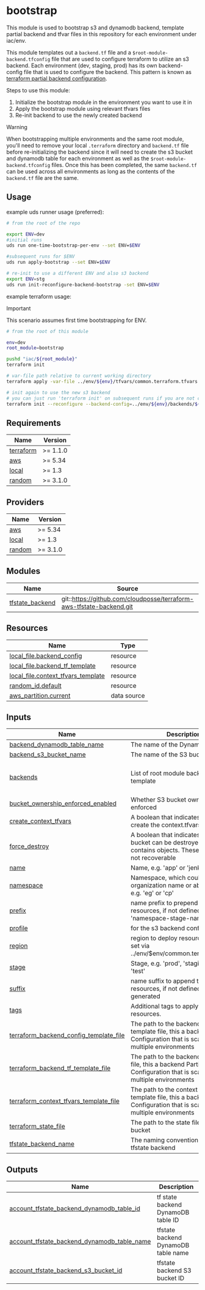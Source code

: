 # bootstrap

This module is used to bootstrap s3 and dynamodb backend, template partial backend and tfvar files in this repository for each environment under iac/env.

This module templates out a `backend.tf` file and a `$root-module-backend.tfconfig` file that are used to configure terraform to utilize an s3 backend. Each environment (dev, staging, prod) has its own backend-config file that is used to configure the backend. This pattern is known as [terraform partial backend configuration](https://developer.hashicorp.com/terraform/language/settings/backends/configuration#partial-configuration).

Steps to use this module:

1. Initialize the bootstrap module in the environment you want to use it in
2. Apply the bootstrap module using relevant tfvars files
3. Re-init backend to use the newly created backend

> [!WARNING]
When bootstrapping multiple environments and the same root module, you'll need to remove your local `.terraform` directory and `backend.tf` file before re-initializing the backend since it will need to create the s3 bucket and dynamodb table for each environment as well as the `$root-module-backend.tfconfig` files. Once this has been completed, the same `backend.tf` can be used across all environments as long as the contents of the `backend.tf` file are the same.

## Usage

example uds runner usage (preferred):

``` bash
# from the root of the repo

export ENV=dev
#initial runs
uds run one-time-bootstrap-per-env --set ENV=$ENV

#subsequent runs for $ENV
uds run apply-bootstrap --set ENV=$ENV

# re-init to use a different ENV and also s3 backend
export ENV=stg
uds run init-reconfigure-backend-bootstrap -set ENV=$ENV

```

example terraform usage:

> [!IMPORTANT]
> This scenario assumes first time bootstrapping for ENV.

``` bash
# from the root of this module

env=dev
root_module=bootstrap

pushd "iac/${root_module}"
terraform init

# var-file path relative to current working directory
terraform apply -var-file ../env/${env}/tfvars/common.terraform.tfvars -var-file ../env/${env}/tfvars/${root_module}.terraform.tfvars -auto-approve

# init again to use the new s3 backend
# you can just run 'terraform init' on subsequent runs if you are not changing the backend or ENV context
terraform init --reconfigure --backend-config=../env/${env}/backends/${root_module}-backend.tfconfig
```

<!-- BEGINNING OF PRE-COMMIT-TERRAFORM DOCS HOOK -->
## Requirements

| Name | Version |
|------|---------|
| <a name="requirement_terraform"></a> [terraform](#requirement\_terraform) | >= 1.1.0 |
| <a name="requirement_aws"></a> [aws](#requirement\_aws) | >= 5.34 |
| <a name="requirement_local"></a> [local](#requirement\_local) | >= 1.3 |
| <a name="requirement_random"></a> [random](#requirement\_random) | >= 3.1.0 |

## Providers

| Name | Version |
|------|---------|
| <a name="provider_aws"></a> [aws](#provider\_aws) | >= 5.34 |
| <a name="provider_local"></a> [local](#provider\_local) | >= 1.3 |
| <a name="provider_random"></a> [random](#provider\_random) | >= 3.1.0 |

## Modules

| Name | Source | Version |
|------|--------|---------|
| <a name="module_tfstate_backend"></a> [tfstate\_backend](#module\_tfstate\_backend) | git::<https://github.com/cloudposse/terraform-aws-tfstate-backend.git> | tags/1.4.0 |

## Resources

| Name | Type |
|------|------|
| [local_file.backend_config](https://registry.terraform.io/providers/hashicorp/local/latest/docs/resources/file) | resource |
| [local_file.backend_tf_template](https://registry.terraform.io/providers/hashicorp/local/latest/docs/resources/file) | resource |
| [local_file.context_tfvars_template](https://registry.terraform.io/providers/hashicorp/local/latest/docs/resources/file) | resource |
| [random_id.default](https://registry.terraform.io/providers/hashicorp/random/latest/docs/resources/id) | resource |
| [aws_partition.current](https://registry.terraform.io/providers/hashicorp/aws/latest/docs/data-sources/partition) | data source |

## Inputs

| Name | Description | Type | Default | Required |
|------|-------------|------|---------|:--------:|
| <a name="input_backend_dynamodb_table_name"></a> [backend\_dynamodb\_table\_name](#input\_backend\_dynamodb\_table\_name) | The name of the DynamoDB table | `string` | `""` | no |
| <a name="input_backend_s3_bucket_name"></a> [backend\_s3\_bucket\_name](#input\_backend\_s3\_bucket\_name) | The name of the S3 bucket | `string` | `""` | no |
| <a name="input_backends"></a> [backends](#input\_backends) | List of root module backends to template | `list(string)` | <pre>[<br>  "bootstrap",<br>  "swf"<br>]</pre> | no |
| <a name="input_bucket_ownership_enforced_enabled"></a> [bucket\_ownership\_enforced\_enabled](#input\_bucket\_ownership\_enforced\_enabled) | Whether S3 bucket ownership is enforced | `bool` | `true` | no |
| <a name="input_create_context_tfvars"></a> [create\_context\_tfvars](#input\_create\_context\_tfvars) | A boolean that indicates whether to create the context.tfvars file | `bool` | `true` | no |
| <a name="input_force_destroy"></a> [force\_destroy](#input\_force\_destroy) | A boolean that indicates the S3 bucket can be destroyed even if it contains objects. These objects are not recoverable | `bool` | `false` | no |
| <a name="input_name"></a> [name](#input\_name) | Name, e.g. 'app' or 'jenkins' | `string` | `"narwhal-delivery-iac-swf"` | no |
| <a name="input_namespace"></a> [namespace](#input\_namespace) | Namespace, which could be your organization name or abbreviation, e.g. 'eg' or 'cp' | `string` | `"du"` | no |
| <a name="input_prefix"></a> [prefix](#input\_prefix) | name prefix to prepend to most resources, if not defined, created as: 'namespace-stage-name' | `string` | `""` | no |
| <a name="input_profile"></a> [profile](#input\_profile) | for the s3 backend config file | `string` | `""` | no |
| <a name="input_region"></a> [region](#input\_region) | region to deploy resources, this is set via ../env/$env/common.terraform.tfvars | `string` | n/a | yes |
| <a name="input_stage"></a> [stage](#input\_stage) | Stage, e.g. 'prod', 'staging', 'dev', or 'test' | `string` | `"test"` | no |
| <a name="input_suffix"></a> [suffix](#input\_suffix) | name suffix to append to most resources, if not defined, randomly generated | `string` | `""` | no |
| <a name="input_tags"></a> [tags](#input\_tags) | Additional tags to apply to all resources. | `map(string)` | `{}` | no |
| <a name="input_terraform_backend_config_template_file"></a> [terraform\_backend\_config\_template\_file](#input\_terraform\_backend\_config\_template\_file) | The path to the backend config template file, this a backend Partial Configuration that is scalable across multiple environments | `string` | `"../templates/backend.tfconfig.tpl"` | no |
| <a name="input_terraform_backend_tf_template_file"></a> [terraform\_backend\_tf\_template\_file](#input\_terraform\_backend\_tf\_template\_file) | The path to the backend tf template file, this a backend Partial Configuration that is scalable across multiple environments | `string` | `"../templates/backend.tf.tpl"` | no |
| <a name="input_terraform_context_tfvars_template_file"></a> [terraform\_context\_tfvars\_template\_file](#input\_terraform\_context\_tfvars\_template\_file) | The path to the context tfvars template file, this a backend Partial Configuration that is scalable across multiple environments | `string` | `"../templates/context.tf.tpl"` | no |
| <a name="input_terraform_state_file"></a> [terraform\_state\_file](#input\_terraform\_state\_file) | The path to the state file inside the bucket | `string` | `"terraform.tfstate"` | no |
| <a name="input_tfstate_backend_name"></a> [tfstate\_backend\_name](#input\_tfstate\_backend\_name) | The naming convention for the tfstate backend | `string` | `"tfstate"` | no |

## Outputs

| Name | Description |
|------|-------------|
| <a name="output_account_tfstate_backend_dynamodb_table_id"></a> [account\_tfstate\_backend\_dynamodb\_table\_id](#output\_account\_tfstate\_backend\_dynamodb\_table\_id) | tf state backend DynamoDB table ID |
| <a name="output_account_tfstate_backend_dynamodb_table_name"></a> [account\_tfstate\_backend\_dynamodb\_table\_name](#output\_account\_tfstate\_backend\_dynamodb\_table\_name) | tfstate backend DynamoDB table name |
| <a name="output_account_tfstate_backend_s3_bucket_id"></a> [account\_tfstate\_backend\_s3\_bucket\_id](#output\_account\_tfstate\_backend\_s3\_bucket\_id) | tfstate backend S3 bucket ID |
<!-- END OF PRE-COMMIT-TERRAFORM DOCS HOOK -->
